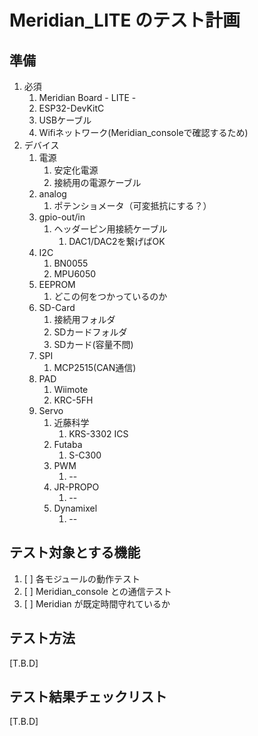 # Meridian_LITE のテスト計画

## 準備

1. 必須
   1. Meridian Board - LITE -
   2. ESP32-DevKitC
   3. USBケーブル
   4. Wifiネットワーク(Meridian_consoleで確認するため)
2. デバイス
   1. 電源
      1. 安定化電源
      2. 接続用の電源ケーブル
   2. analog
      1. ポテンショメータ（可変抵抗にする？）
   3. gpio-out/in
      1. ヘッダーピン用接続ケーブル
         1. DAC1/DAC2を繋げばOK
   4. I2C
      1. BN0055
      2. MPU6050
   5. EEPROM
      1. どこの何をつかっているのか
   6. SD-Card
      1. 接続用フォルダ
      1. SDカードフォルダ
      1. SDカード(容量不問)
   7. SPI
      1. MCP2515(CAN通信)
   8. PAD
      1. Wiimote
      2. KRC-5FH
   9. Servo
      1. 近藤科学
         1. KRS-3302 ICS
      2. Futaba
         1. S-C300
      3. PWM
         1. --
      4. JR-PROPO
         1. --
      5. Dynamixel
         1. --

## テスト対象とする機能

1. [ ] 各モジュールの動作テスト
2. [ ] Meridian_console との通信テスト
3. [ ] Meridian が既定時間守れているか


## テスト方法

[T.B.D]

## テスト結果チェックリスト

[T.B.D]

